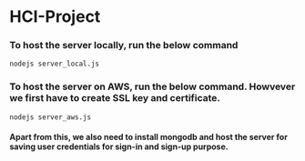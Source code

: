 # HCI-Project

### To host the server locally, run the below command 
`nodejs server_local.js`

### To host the server on AWS, run the below command. Howvever we first have to create SSL key and certificate.
 `nodejs server_aws.js `

#### Apart from this, we also need to install mongodb and host the server for saving user credentials for sign-in and sign-up purpose.
